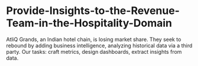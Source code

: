 # Provide-Insights-to-the-Revenue-Team-in-the-Hospitality-Domain
AtliQ Grands, an Indian hotel chain, is losing market share. They seek to rebound by adding business intelligence, analyzing historical data via a third party. Our tasks: craft metrics, design dashboards, extract insights from data.

